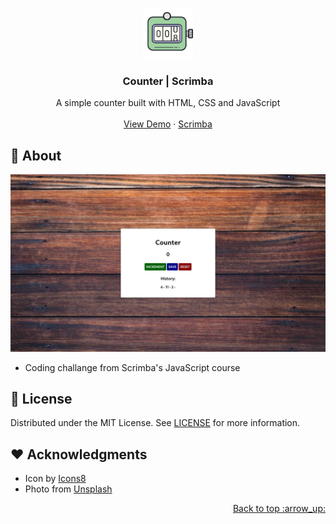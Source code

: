 <a name="readme-top"></a>

<br />
<div align="center">
  <a href="https://adrianogtl.github.io/scrimba-counter/">
    <img src="assets/icon.png" alt="Logo" width="80" height="80">
  </a>

<h3 align="center">Counter | Scrimba</h3>

  <p align="center">
  A simple counter built with HTML, CSS and JavaScript 
    <br />
    <br />
    <a href="https://adrianogtl.github.io/scrimba-counter">View Demo</a>
    ·
    <a href="https://scrimba.com">Scrimba</a>
  </p>
</div>

## :dart: About

![Screenshot](assets/screenshot.jpg)

* Coding challange from Scrimba's JavaScript course

## :memo: License

Distributed under the MIT License. See [LICENSE](LICENSE) for more information.

## :heart: Acknowledgments

* Icon by [Icons8](https://icons8.com)
* Photo from [Unsplash](https://unsplash.com)

<p align="right"><a href="#readme-top">Back to top :arrow_up: </a></p>
